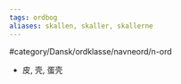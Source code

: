 ```yaml
---
tags: ordbog
aliases: skallen, skaller, skallerne
---
```


#category/Dansk/ordklasse/navneord/n-ord 
- 皮, 壳, 蛋壳
